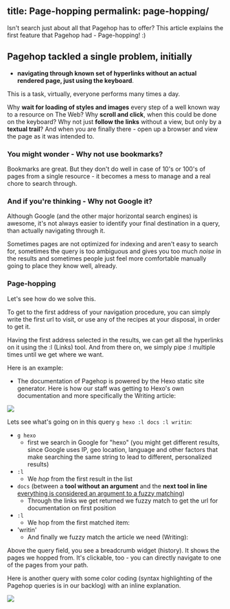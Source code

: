 title: Page-hopping
permalink: page-hopping/
---
Isn't search just about all that Pagehop has to offer? This article explains the first feature that Pagehop had - Page-hopping! :)

## Pagehop tackled a single problem, initially

- **navigating through known set of hyperlinks without an actual rendered page, just using the keyboard**.

This is a task, virtually, everyone performs many times a day.

Why **wait for loading of styles and images** every step of a well known way to a resource on The Web? Why **scroll and click**, when this could be done on the keyboard? Why not just **follow the links** without a view, but only by a **textual trail**? And when you are finally there - open up a browser and view the page as it was intended to.

### You might wonder - Why not use bookmarks?

Bookmarks are great. But they don't do well in case of 10's or 100's of pages from a single resource - it becomes a mess to manage and a real chore to search through.

### And if you're thinking - Why not Google it?

Although Google (and the other major horizontal search engines) is awesome, it's not always easier to identify your final destination in a query, than actually navigating through it.

Sometimes pages are not optimized for indexing and aren't easy to search for, sometimes the query is too ambiguous and gives you too much *noise* in the results and sometimes people just feel more comfortable manually going to place they know well, already.

### Page-hopping

Let's see how do we solve this.

To get to the first address of your navigation procedure, you can simply write the first url to visit, or use any of the recipes at your disposal, in order to get it.

Having the first address selected in the results, we can get all the hyperlinks on it using the :l (Links) tool. And from there on, we simply pipe :l multiple times until we get where we want.

Here is an example:
- The documentation of Pagehop is powered by the Hexo static site generator. Here is how our staff was getting to Hexo's own documentation and more specifically the Writing article:

![](/page-hopping-resources/hexo-docs-writing.png)

Lets see what's going on in this query `g hexo :l docs :l writin`:
- `g hexo`
	- first we search in Google for "hexo" (you might get different results, since Google uses IP, geo location, language and other factors that make searching the same string to lead to different, personalized results)
- `:l`
	- We *hop* from the first result in the list
- `docs` (between a **tool without an argument** and the **next tool in line** [everything is considered an argument to a fuzzy matching](/overview/#Tools_without_an_argument))
	- Through the links we get returned we fuzzy match to get the url for documentation on first position
- `:l`
	- We hop from the first matched item:
- 'writin'
	- And finally we fuzzy match the article we need (Writing):

Above the query field, you see a breadcrumb widget (history). It shows the pages we hopped from. It's clickable, too - you can directly navigate to one of the pages from your path.

Here is another query with some color coding (syntax highlighting of the Pagehop queries is in our backlog) with an inline explanation.

![](/common-resources/pagehop-query-syntax.png)